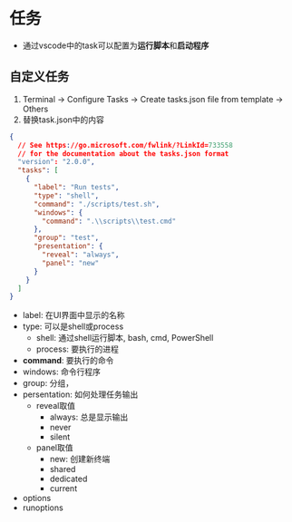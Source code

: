 # 任务

- 通过vscode中的task可以配置为**运行脚本**和**启动程序**

## 自定义任务

1. Terminal -> Configure Tasks -> Create tasks.json file from template -> Others
2. 替换task.json中的内容

```json
{
  // See https://go.microsoft.com/fwlink/?LinkId=733558
  // for the documentation about the tasks.json format
  "version": "2.0.0",
  "tasks": [
    {
      "label": "Run tests",
      "type": "shell",
      "command": "./scripts/test.sh",
      "windows": {
        "command": ".\\scripts\\test.cmd"
      },
      "group": "test",
      "presentation": {
        "reveal": "always",
        "panel": "new"
      }
    }
  ]
}
```

- label: 在UI界面中显示的名称
- type: 可以是shell或process
  - shell: 通过shell运行脚本, bash, cmd, PowerShell
  - process: 要执行的进程
- **command**: 要执行的命令
- windows: 命令行程序
- group: 分组，
- persentation: 如何处理任务输出
  - reveal取值
    - always: 总是显示输出
    - never
    - silent
  - panel取值
    - new: 创建新终端
    - shared
    - dedicated
    - current
- options
- runoptions